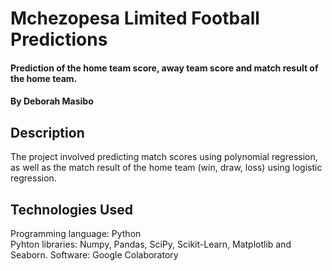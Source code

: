 # Mchezopesa Limited Football Predictions
#### Prediction of the home team score, away team score and match result of the home team.
#### By Deborah Masibo
## Description
The project involved predicting match scores using polynomial regression, as well as the match result of the home team (win, draw, loss) using logistic regression.
## Technologies Used
Programming language: Python              
Pyhton libraries: Numpy, Pandas, SciPy, Scikit-Learn, Matplotlib and Seaborn. 
Software: Google Colaboratory
